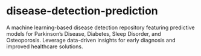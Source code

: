 # disease-detection-prediction
A machine learning-based disease detection repository featuring predictive models for Parkinson’s Disease, Diabetes, Sleep Disorder, and Osteoporosis. Leverage data-driven insights for early diagnosis and improved healthcare solutions.
